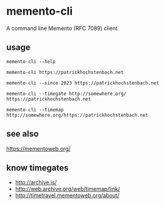 # memento-cli

A command line Memento (RFC 7089) client

## usage

```
memento-cli --help

memento-cli https://patrickhochstenbach.net

memento-cli --since 2023 https://patrickhochstenbach.net

memento-cli --timegate http://somewhere.org/ https://patrickhochstenbach.net

memento-cli --timemap http://somewhere.org/https://patrickhochstenbach.net
```

## see also

https://mementoweb.org/

## know timegates

-  http://archive.is/
-  http://web.archive.org/web/timemap/link/
-  http://timetravel.mementoweb.org/about/